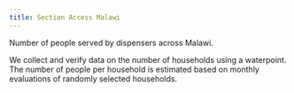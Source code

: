 ```yaml
---
title: Section Access Malawi
---
```

<!-- *This data is coming straight from the server and was written in markdown.*  
Check the server's `app/content` folder. -->

Number of people served by dispensers across Malawi. 

We collect and verify data on the number of households using a waterpoint. The number of people per household is estimated based on monthly evaluations of randomly selected households.